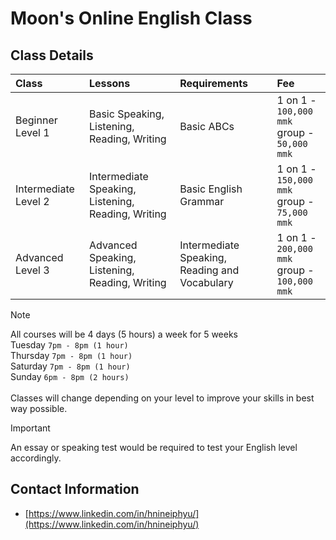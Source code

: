 # Moon's Online English Class

## Class Details
|**Class**|**Lessons**|**Requirements**|**Fee**|
|:---|:---|:---|:---|
| Beginner Level 1 | Basic Speaking, Listening, Reading, Writing | Basic ABCs | 1 on 1 - `100,000 mmk` <br> group - `50,000 mmk` |
| Intermediate Level 2 | Intermediate Speaking, Listening, Reading, Writing | Basic English Grammar | 1 on 1 - `150,000 mmk` <br> group - `75,000 mmk` |
| Advanced Level 3 | Advanced Speaking, Listening, Reading, Writing | Intermediate Speaking, Reading and Vocabulary | 1 on 1 - `200,000 mmk` <br> group - `100,000 mmk` |

> [!Note]
> All courses will be 4 days (5 hours) a week for 5 weeks <br>
> Tuesday `7pm - 8pm (1 hour)` <br>
> Thursday  `7pm - 8pm (1 hour)` <br>
> Saturday  `7pm - 8pm (1 hour)` <br>
> Sunday  `6pm - 8pm (2 hours)` <br> <br>
> Classes will change depending on your level to improve your skills in best way possible.

> [!IMPORTANT]
> An essay or speaking test would be required to test your English level accordingly.

## Contact Information
- [https://www.linkedin.com/in/hnineiphyu/](https://www.linkedin.com/in/hnineiphyu/)
